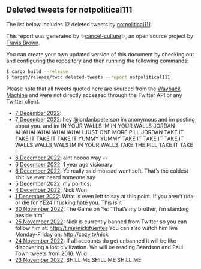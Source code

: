 ## Deleted tweets for notpolitical111

The list below includes 12 deleted tweets by
[notpolitical111](https://twitter.com/notpolitical111).



This report was generated by ✨[cancel-culture](https://github.com/travisbrown/cancel-culture)✨,
an open source project by [Travis Brown](https://twitter.com/travisbrown).

You can create your own updated version of this document by checking out and configuring the
repository and then running the following commands:

```bash
$ cargo build --release
$ target/release/twcc deleted-tweets --report notpolitical111
```

Please note that all tweets quoted here are sourced from the
[Wayback Machine](https://web.archive.org) and were not directly accessed through the Twitter API or
any Twitter client.

* [ 7 December 2022](https://web.archive.org/web/20221207211551/https://twitter.com/notpolitical111/status/1600571119148351496):  <!--1600571119148351496-->
* [ 7 December 2022](https://web.archive.org/web/20221207192439/https://twitter.com/notpolitical111/status/1600340878064701441): hey @jordanbpeterson im anonymous and im posting about you. and im IN YOUR WALLS IM IN YOUR WALLS JORDAN AHAHAHAHAHAHAHAHAH JUST ONE MORE PILL JORDAN TAKE IT TAKE IT TAKE IT TAKE IT YUMMY YUMMY TAKE IT TAKE IT TAKE IT WALLS WALLS WALS IM IN YOUR WALLS TAKE THE PILL TAKE IT TAKE I <!--1600340878064701441-->
* [ 6 December 2022](https://web.archive.org/web/20221207192438/https://twitter.com/notpolitical111/status/1600259808396906496): aint noooo way 💀💀 <!--1600259808396906496-->
* [ 6 December 2022](https://web.archive.org/web/20221207192343/https://twitter.com/notpolitical111/status/1600164348378644481): 1 year ago  visionary <!--1600164348378644481-->
* [ 6 December 2022](https://web.archive.org/web/20221207194316/https://twitter.com/notpolitical111/status/1599954041341022208): Ye really said mossad went soft. That’s the coldest shit ive ever heard someone say <!--1599954041341022208-->
* [ 5 December 2022](https://web.archive.org/web/20221207192736/https://twitter.com/notpolitical111/status/1599828272593846272): my politics: <!--1599828272593846272-->
* [ 4 December 2022](https://web.archive.org/web/20221207211339/https://twitter.com/notpolitical111/status/1599458798170648577): Nick Won <!--1599458798170648577-->
* [ 1 December 2022](https://web.archive.org/web/20221207214235/https://twitter.com/notpolitical111/status/1598376163822292993): What is even left to say at this point. If you aren’t ride or die for YE24 I fucking hate you. This is it <!--1598376163822292993-->
* [30 November 2022](https://web.archive.org/web/20221207191719/https://twitter.com/notpolitical111/status/1598019976056930304): The Game on Ye: “That’s my brother, i’m standing beside him” <!--1598019976056930304-->
* [25 November 2022](https://web.archive.org/web/20221207194040/https://twitter.com/notpolitical111/status/1596252286480941056): Nick is currently banned from Twitter so you can follow him at: http://t.me/nickjfuentes  You can also watch him live Monday-Friday on: http://cozy.tv/nick <!--1596252286480941056-->
* [24 November 2022](https://web.archive.org/web/20221124233346/https://twitter.com/notpolitical111/status/1595854282942709760): If all accounts do get unbanned it will be like discovering a lost civilization. We will be reading Beardson and Paul Town tweets from 2016. Wild <!--1595854282942709760-->
* [23 November 2022](https://web.archive.org/web/20221124164223/https://twitter.com/notpolitical111/status/1595493470826860553): SHILL ME SHILL ME SHILL ME <!--1595493470826860553-->
